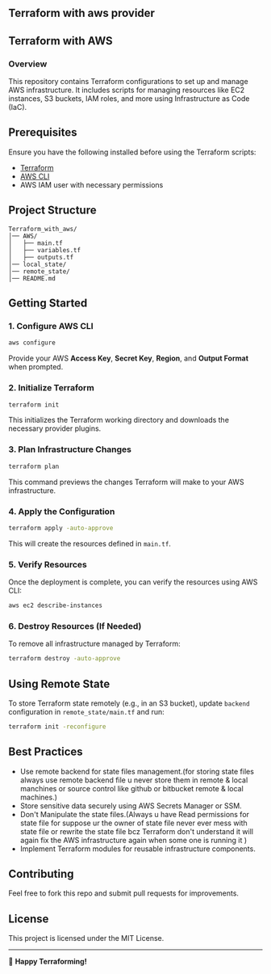 ## Terraform with aws provider

## Terraform with AWS

### Overview
This repository contains Terraform configurations to set up and manage AWS infrastructure. It includes scripts for managing resources like EC2 instances, S3 buckets, IAM roles, and more using Infrastructure as Code (IaC).

## Prerequisites
Ensure you have the following installed before using the Terraform scripts:

- [Terraform](https://developer.hashicorp.com/terraform/downloads)
- [AWS CLI](https://aws.amazon.com/cli/)
- AWS IAM user with necessary permissions

## Project Structure
```
Terraform_with_aws/
│── AWS/
│   ├── main.tf
│   ├── variables.tf
│   ├── outputs.tf
│── local_state/
│── remote_state/
│── README.md
```

## Getting Started
### 1. Configure AWS CLI
```sh
aws configure
```
Provide your AWS **Access Key**, **Secret Key**, **Region**, and **Output Format** when prompted.

### 2. Initialize Terraform
```sh
terraform init
```
This initializes the Terraform working directory and downloads the necessary provider plugins.

### 3. Plan Infrastructure Changes
```sh
terraform plan
```
This command previews the changes Terraform will make to your AWS infrastructure.

### 4. Apply the Configuration
```sh
terraform apply -auto-approve
```
This will create the resources defined in `main.tf`.

### 5. Verify Resources
Once the deployment is complete, you can verify the resources using AWS CLI:
```sh
aws ec2 describe-instances
```

### 6. Destroy Resources (If Needed)
To remove all infrastructure managed by Terraform:
```sh
terraform destroy -auto-approve
```

## Using Remote State
To store Terraform state remotely (e.g., in an S3 bucket), update `backend` configuration in `remote_state/main.tf` and run:
```sh
terraform init -reconfigure
```

## Best Practices
- Use remote backend for state files management.(for storing state files always use remote backend file u never store them in remote & local manchines or source control like github or bitbucket remote & local machines.)
- Store sensitive data securely using AWS Secrets Manager or SSM.
- Don't Manipulate the state files.(Always u have Read permissions for state file for suppose ur the owner of state file never ever mess with state file or rewrite the state file bcz Terraform don't understand it will again fix the AWS infrastructure again when some one is running it )
- Implement Terraform modules for reusable infrastructure components.

## Contributing
Feel free to fork this repo and submit pull requests for improvements.

## License
This project is licensed under the MIT License.

---
🚀 **Happy Terraforming!**

